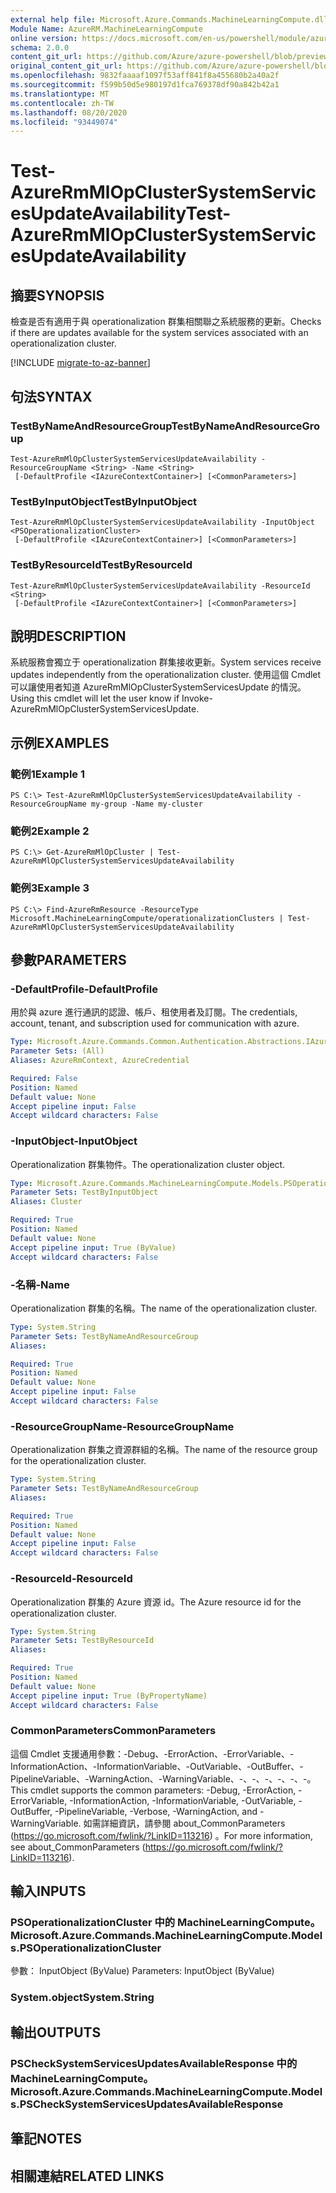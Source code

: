 ```yaml
---
external help file: Microsoft.Azure.Commands.MachineLearningCompute.dll-Help.xml
Module Name: AzureRM.MachineLearningCompute
online version: https://docs.microsoft.com/en-us/powershell/module/azurerm.machinelearningcompute/test-azurermmlopclustersystemservicesupdateavailability
schema: 2.0.0
content_git_url: https://github.com/Azure/azure-powershell/blob/preview/src/ResourceManager/MachineLearningCompute/Commands.MachineLearningCompute/help/Test-AzureRmMlOpClusterSystemServicesUpdateAvailability.md
original_content_git_url: https://github.com/Azure/azure-powershell/blob/preview/src/ResourceManager/MachineLearningCompute/Commands.MachineLearningCompute/help/Test-AzureRmMlOpClusterSystemServicesUpdateAvailability.md
ms.openlocfilehash: 9832faaaaf1097f53aff841f8a455680b2a40a2f
ms.sourcegitcommit: f599b50d5e980197d1fca769378df90a842b42a1
ms.translationtype: MT
ms.contentlocale: zh-TW
ms.lasthandoff: 08/20/2020
ms.locfileid: "93449074"
---
```

# <span data-ttu-id="ad5f6-101">Test-AzureRmMlOpClusterSystemServicesUpdateAvailability</span><span class="sxs-lookup"><span data-stu-id="ad5f6-101">Test-AzureRmMlOpClusterSystemServicesUpdateAvailability</span></span>

## <span data-ttu-id="ad5f6-102">摘要</span><span class="sxs-lookup"><span data-stu-id="ad5f6-102">SYNOPSIS</span></span>
<span data-ttu-id="ad5f6-103">檢查是否有適用于與 operationalization 群集相關聯之系統服務的更新。</span><span class="sxs-lookup"><span data-stu-id="ad5f6-103">Checks if there are updates available for the system services associated with an operationalization cluster.</span></span>

[!INCLUDE [migrate-to-az-banner](../../includes/migrate-to-az-banner.md)]

## <span data-ttu-id="ad5f6-104">句法</span><span class="sxs-lookup"><span data-stu-id="ad5f6-104">SYNTAX</span></span>

### <span data-ttu-id="ad5f6-105">TestByNameAndResourceGroup</span><span class="sxs-lookup"><span data-stu-id="ad5f6-105">TestByNameAndResourceGroup</span></span>
```
Test-AzureRmMlOpClusterSystemServicesUpdateAvailability -ResourceGroupName <String> -Name <String>
 [-DefaultProfile <IAzureContextContainer>] [<CommonParameters>]
```

### <span data-ttu-id="ad5f6-106">TestByInputObject</span><span class="sxs-lookup"><span data-stu-id="ad5f6-106">TestByInputObject</span></span>
```
Test-AzureRmMlOpClusterSystemServicesUpdateAvailability -InputObject <PSOperationalizationCluster>
 [-DefaultProfile <IAzureContextContainer>] [<CommonParameters>]
```

### <span data-ttu-id="ad5f6-107">TestByResourceId</span><span class="sxs-lookup"><span data-stu-id="ad5f6-107">TestByResourceId</span></span>
```
Test-AzureRmMlOpClusterSystemServicesUpdateAvailability -ResourceId <String>
 [-DefaultProfile <IAzureContextContainer>] [<CommonParameters>]
```

## <span data-ttu-id="ad5f6-108">說明</span><span class="sxs-lookup"><span data-stu-id="ad5f6-108">DESCRIPTION</span></span>
<span data-ttu-id="ad5f6-109">系統服務會獨立于 operationalization 群集接收更新。</span><span class="sxs-lookup"><span data-stu-id="ad5f6-109">System services receive updates independently from the operationalization cluster.</span></span> <span data-ttu-id="ad5f6-110">使用這個 Cmdlet 可以讓使用者知道 AzureRmMlOpClusterSystemServicesUpdate 的情況。</span><span class="sxs-lookup"><span data-stu-id="ad5f6-110">Using this cmdlet will let the user know if Invoke-AzureRmMlOpClusterSystemServicesUpdate.</span></span>

## <span data-ttu-id="ad5f6-111">示例</span><span class="sxs-lookup"><span data-stu-id="ad5f6-111">EXAMPLES</span></span>

### <span data-ttu-id="ad5f6-112">範例1</span><span class="sxs-lookup"><span data-stu-id="ad5f6-112">Example 1</span></span>
```
PS C:\> Test-AzureRmMlOpClusterSystemServicesUpdateAvailability -ResourceGroupName my-group -Name my-cluster
```

### <span data-ttu-id="ad5f6-113">範例2</span><span class="sxs-lookup"><span data-stu-id="ad5f6-113">Example 2</span></span>
```
PS C:\> Get-AzureRmMlOpCluster | Test-AzureRmMlOpClusterSystemServicesUpdateAvailability
```

### <span data-ttu-id="ad5f6-114">範例3</span><span class="sxs-lookup"><span data-stu-id="ad5f6-114">Example 3</span></span>
```
PS C:\> Find-AzureRmResource -ResourceType Microsoft.MachineLearningCompute/operationalizationClusters | Test-AzureRmMlOpClusterSystemServicesUpdateAvailability
```

## <span data-ttu-id="ad5f6-115">參數</span><span class="sxs-lookup"><span data-stu-id="ad5f6-115">PARAMETERS</span></span>

### <span data-ttu-id="ad5f6-116">-DefaultProfile</span><span class="sxs-lookup"><span data-stu-id="ad5f6-116">-DefaultProfile</span></span>
<span data-ttu-id="ad5f6-117">用於與 azure 進行通訊的認證、帳戶、租使用者及訂閱。</span><span class="sxs-lookup"><span data-stu-id="ad5f6-117">The credentials, account, tenant, and subscription used for communication with azure.</span></span>

```yaml
Type: Microsoft.Azure.Commands.Common.Authentication.Abstractions.IAzureContextContainer
Parameter Sets: (All)
Aliases: AzureRmContext, AzureCredential

Required: False
Position: Named
Default value: None
Accept pipeline input: False
Accept wildcard characters: False
```

### <span data-ttu-id="ad5f6-118">-InputObject</span><span class="sxs-lookup"><span data-stu-id="ad5f6-118">-InputObject</span></span>
<span data-ttu-id="ad5f6-119">Operationalization 群集物件。</span><span class="sxs-lookup"><span data-stu-id="ad5f6-119">The operationalization cluster object.</span></span>

```yaml
Type: Microsoft.Azure.Commands.MachineLearningCompute.Models.PSOperationalizationCluster
Parameter Sets: TestByInputObject
Aliases: Cluster

Required: True
Position: Named
Default value: None
Accept pipeline input: True (ByValue)
Accept wildcard characters: False
```

### <span data-ttu-id="ad5f6-120">-名稱</span><span class="sxs-lookup"><span data-stu-id="ad5f6-120">-Name</span></span>
<span data-ttu-id="ad5f6-121">Operationalization 群集的名稱。</span><span class="sxs-lookup"><span data-stu-id="ad5f6-121">The name of the operationalization cluster.</span></span>

```yaml
Type: System.String
Parameter Sets: TestByNameAndResourceGroup
Aliases:

Required: True
Position: Named
Default value: None
Accept pipeline input: False
Accept wildcard characters: False
```

### <span data-ttu-id="ad5f6-122">-ResourceGroupName</span><span class="sxs-lookup"><span data-stu-id="ad5f6-122">-ResourceGroupName</span></span>
<span data-ttu-id="ad5f6-123">Operationalization 群集之資源群組的名稱。</span><span class="sxs-lookup"><span data-stu-id="ad5f6-123">The name of the resource group for the operationalization cluster.</span></span>

```yaml
Type: System.String
Parameter Sets: TestByNameAndResourceGroup
Aliases:

Required: True
Position: Named
Default value: None
Accept pipeline input: False
Accept wildcard characters: False
```

### <span data-ttu-id="ad5f6-124">-ResourceId</span><span class="sxs-lookup"><span data-stu-id="ad5f6-124">-ResourceId</span></span>
<span data-ttu-id="ad5f6-125">Operationalization 群集的 Azure 資源 id。</span><span class="sxs-lookup"><span data-stu-id="ad5f6-125">The Azure resource id for the operationalization cluster.</span></span>

```yaml
Type: System.String
Parameter Sets: TestByResourceId
Aliases:

Required: True
Position: Named
Default value: None
Accept pipeline input: True (ByPropertyName)
Accept wildcard characters: False
```

### <span data-ttu-id="ad5f6-126">CommonParameters</span><span class="sxs-lookup"><span data-stu-id="ad5f6-126">CommonParameters</span></span>
<span data-ttu-id="ad5f6-127">這個 Cmdlet 支援通用參數：-Debug、-ErrorAction、-ErrorVariable、-InformationAction、-InformationVariable、-OutVariable、-OutBuffer、-PipelineVariable、-WarningAction、-WarningVariable、-、-、-、-、-、-。</span><span class="sxs-lookup"><span data-stu-id="ad5f6-127">This cmdlet supports the common parameters: -Debug, -ErrorAction, -ErrorVariable, -InformationAction, -InformationVariable, -OutVariable, -OutBuffer, -PipelineVariable, -Verbose, -WarningAction, and -WarningVariable.</span></span> <span data-ttu-id="ad5f6-128">如需詳細資訊，請參閱 about_CommonParameters (https://go.microsoft.com/fwlink/?LinkID=113216) 。</span><span class="sxs-lookup"><span data-stu-id="ad5f6-128">For more information, see about_CommonParameters (https://go.microsoft.com/fwlink/?LinkID=113216).</span></span>

## <span data-ttu-id="ad5f6-129">輸入</span><span class="sxs-lookup"><span data-stu-id="ad5f6-129">INPUTS</span></span>

### <span data-ttu-id="ad5f6-130">PSOperationalizationCluster 中的 MachineLearningCompute。</span><span class="sxs-lookup"><span data-stu-id="ad5f6-130">Microsoft.Azure.Commands.MachineLearningCompute.Models.PSOperationalizationCluster</span></span>
<span data-ttu-id="ad5f6-131">參數： InputObject (ByValue) </span><span class="sxs-lookup"><span data-stu-id="ad5f6-131">Parameters: InputObject (ByValue)</span></span>

### <span data-ttu-id="ad5f6-132">System.object</span><span class="sxs-lookup"><span data-stu-id="ad5f6-132">System.String</span></span>

## <span data-ttu-id="ad5f6-133">輸出</span><span class="sxs-lookup"><span data-stu-id="ad5f6-133">OUTPUTS</span></span>

### <span data-ttu-id="ad5f6-134">PSCheckSystemServicesUpdatesAvailableResponse 中的 MachineLearningCompute。</span><span class="sxs-lookup"><span data-stu-id="ad5f6-134">Microsoft.Azure.Commands.MachineLearningCompute.Models.PSCheckSystemServicesUpdatesAvailableResponse</span></span>

## <span data-ttu-id="ad5f6-135">筆記</span><span class="sxs-lookup"><span data-stu-id="ad5f6-135">NOTES</span></span>

## <span data-ttu-id="ad5f6-136">相關連結</span><span class="sxs-lookup"><span data-stu-id="ad5f6-136">RELATED LINKS</span></span>
